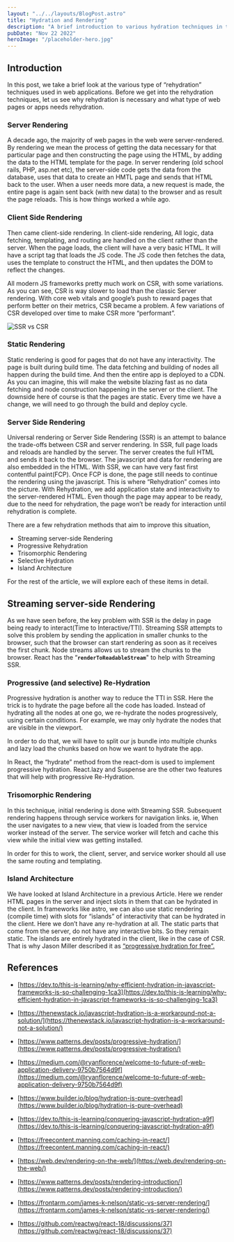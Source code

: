```yaml
---
layout: "../../layouts/BlogPost.astro"
title: "Hydration and Rendering"
description: "A brief introduction to various hydration techniques in the web."
pubDate: "Nov 22 2022"
heroImage: "/placeholder-hero.jpg"
---
```


## Introduction

In this post, we take a brief look at the various type of “rehydration” techniques used in web applications. Before we get into the rehydration techniques, let us see why rehydration is necessary and what type of web pages or apps needs rehydration.

### Server Rendering

A decade ago, the majority of web pages in the web were server-rendered. By rendering we mean the process of getting the data necessary for that particular page and then constructing the page using the HTML, by adding the data to the HTML template for the page. In server rendering (old school rails, PHP, asp.net etc), the server-side code gets the data from the database, uses that data to create an HMTL page and sends that HTML back to the user. When a user needs more data, a new request is made, the entire page is again sent back (with new data) to the browser and as result the page reloads. This is how things worked a while ago.

### Client Side Rendering

Then came client-side rendering. In client-side rendering, All logic, data fetching, templating, and routing are handled on the client rather than the server. When the page loads, the client will have a very basic HTML. It will have a script tag that loads the JS code. The JS code then fetches the data, uses the template to construct the HTML, and then updates the DOM to reflect the changes.

All modern JS frameworks pretty much work on CSR, with some variations. As you can see, CSR is way slower to load than the classic Server rendering. With core web vitals and google’s push to reward pages that perform better on their metrics, CSR became a problem. A few variations of CSR developed over time to make CSR more “performant”.

<img src="/hydration-1.png" alt='SSR vs CSR'/>

### Static Rendering

Static rendering is good for pages that do not have any interactivity. The page is built during build time. The data fetching and building of nodes all happen during the build time. And then the entire app is deployed to a CDN. As you can imagine, this will make the website blazing fast as no data fetching and node construction happening in the server or the client.
The downside here of course is that the pages are static. Every time we have a change, we will need to go through the build and deploy cycle.

### Server Side Rendering

Universal rendering or Server Side Rendering (SSR) is an attempt to balance the trade-offs between CSR and server rendering. In SSR, full page loads and reloads are handled by the server. The server creates the full HTML and sends it back to the browser. The javascript and data for rendering are also embedded in the HTML. With SSR, we can have very fast first contentful paint(FCP). Once FCP is done, the page still needs to continue the rendering using the javascript. This is where “Rehydration” comes into the picture. With Rehydration, we add application state and interactivity to the server-rendered HTML. Even though the page may appear to be ready, due to the need for rehydration, the page won’t be ready for interaction until rehydration is complete.

There are a few rehydration methods that aim to improve this situation,

- Streaming server-side Rendering
- Progressive Rehydration
- Trisomorphic Rendering
- Selective Hydration
- Island Architecture

For the rest of the article, we will explore each of these items in detail.

## Streaming server-side Rendering

As we have seen before, the key problem with SSR is the delay in page being ready to interact(Time to Interactive/TTI). Streaming SSR attempts to solve this problem by sending the application in smaller chunks to the browser, such that the browser can start rendering as soon as it receives the first chunk. Node streams allows us to stream the chunks to the browser. React has the “**`renderToReadableStream`**" to help with Streaming SSR.

### Progressive (and selective) Re-Hydration

Progressive hydration is another way to reduce the TTI in SSR. Here the trick is to hydrate the page before all the code has loaded. Instead of hydrating all the nodes at one go, we re-hydrate the nodes progressively, using certain conditions. For example, we may only hydrate the nodes that are visible in the viewport.

In order to do that, we will have to split our js bundle into multiple chunks and lazy load the chunks based on how we want to hydrate the app.

In React, the “hydrate” method from the react-dom is used to implement progressive hydration. React.lazy and Suspense are the other two features that will help with progressive Re-Hydration.

### Trisomorphic Rendering

In this technique, initial rendering is done with Streaming SSR. Subsequent rendering happens through service workers for navigation links. ie, When the user navigates to a new view, that view is loaded from the service worker instead of the server. The service worker will fetch and cache this view while the initial view was getting installed.

In order for this to work, the client, server, and service worker should all use the same routing and templating.

### Island Architecture

We have looked at Island Architecture in a previous Article. Here we render HTML pages in the server and inject slots in them that can be hydrated in the client. In frameworks like astro, we can also use static rendering (compile time) with slots for “islands” of interactivity that can be hydrated in the client. Here we don’t have any re-hydration at all. The static parts that come from the server, do not have any interactive bits. So they remain static. The islands are entirely hydrated in the client, like in the case of CSR. That is why Jason Miller described it as <a href="https://jasonformat.com/islands-architecture/#:~:text=The%20general%20idea%20of%20an,output%20from%20their%20corresponding%20widget." target="_blank">“progressive hydration for free”.</a>

## References

- [https://dev.to/this-is-learning/why-efficient-hydration-in-javascript-frameworks-is-so-challenging-1ca3](https://dev.to/this-is-learning/why-efficient-hydration-in-javascript-frameworks-is-so-challenging-1ca3)

- [https://thenewstack.io/javascript-hydration-is-a-workaround-not-a-solution/](https://thenewstack.io/javascript-hydration-is-a-workaround-not-a-solution/)

- [https://www.patterns.dev/posts/progressive-hydration/](https://www.patterns.dev/posts/progressive-hydration/)

- [https://medium.com/@ryanflorence/welcome-to-future-of-web-application-delivery-9750b7564d9f](https://medium.com/@ryanflorence/welcome-to-future-of-web-application-delivery-9750b7564d9f)

- [https://www.builder.io/blog/hydration-is-pure-overhead](https://www.builder.io/blog/hydration-is-pure-overhead)

- [https://dev.to/this-is-learning/conquering-javascript-hydration-a9f](https://dev.to/this-is-learning/conquering-javascript-hydration-a9f)

- [https://freecontent.manning.com/caching-in-react/](https://freecontent.manning.com/caching-in-react/)

- [https://web.dev/rendering-on-the-web/](https://web.dev/rendering-on-the-web/)

- [https://www.patterns.dev/posts/rendering-introduction/](https://www.patterns.dev/posts/rendering-introduction/)

- [https://frontarm.com/james-k-nelson/static-vs-server-rendering/](https://frontarm.com/james-k-nelson/static-vs-server-rendering/)

- [https://github.com/reactwg/react-18/discussions/37](https://github.com/reactwg/react-18/discussions/37)
